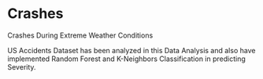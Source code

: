 # Crashes
Crashes During Extreme Weather Conditions

US Accidents Dataset has been analyzed in this Data Analysis and also have implemented Random Forest and K-Neighbors Classification in predicting Severity.
